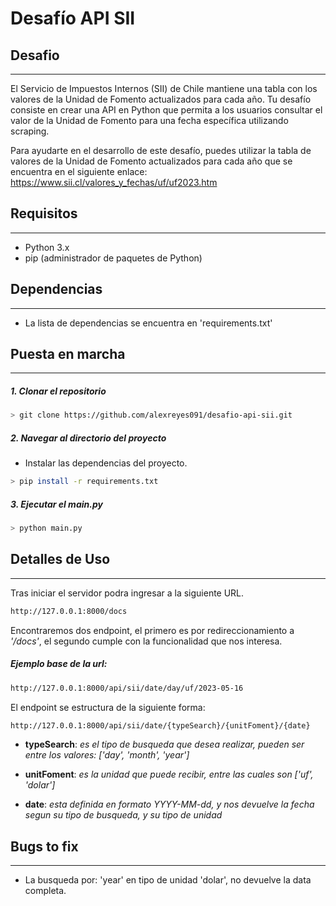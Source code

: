 # Desafío API SII

## Desafio

---

El Servicio de Impuestos Internos (SII) de Chile mantiene una tabla con los valores de la Unidad de Fomento actualizados para cada año. Tu desafío consiste en crear una API en Python que permita a los usuarios consultar el valor de la Unidad de Fomento para una fecha específica utilizando scraping.

Para ayudarte en el desarrollo de este desafío, puedes utilizar la tabla de valores de la Unidad de Fomento actualizados para cada año que se encuentra en el siguiente enlace: <https://www.sii.cl/valores_y_fechas/uf/uf2023.htm>

## Requisitos

---

- Python 3.x
- pip (administrador de paquetes de Python)

## Dependencias

---

- La lista de dependencias se encuentra en  'requirements.txt'

## Puesta en marcha

---

##### 1. Clonar el repositorio

```bash
> git clone https://github.com/alexreyes091/desafio-api-sii.git
```

##### 2. Navegar al directorio del proyecto

- Instalar las dependencias del proyecto.

```bash
> pip install -r requirements.txt
```

##### 3.  Ejecutar el main.py

```bash
> python main.py
```

## Detalles de Uso

---
Tras iniciar el servidor podra ingresar a la siguiente URL.

```bash
http://127.0.0.1:8000/docs
```

Encontraremos dos endpoint, el primero es por redireccionamiento a *'/docs'*, el segundo cumple con la funcionalidad que nos interesa.

##### *Ejemplo base de la url:*

```bash
http://127.0.0.1:8000/api/sii/date/day/uf/2023-05-16
```

El endpoint se estructura de la siguiente forma:
```bash 
http://127.0.0.1:8000/api/sii/date/{typeSearch}/{unitFoment}/{date}
```

- **typeSearch**: *es el tipo de busqueda que desea realizar, pueden ser entre los valores: ['day', 'month', 'year']*
<!--  -->
- **unitFoment**: *es la unidad que puede recibir, entre las cuales son ['uf', 'dolar']*
<!--  -->
- **date**: *esta definida en formato YYYY-MM-dd, y nos devuelve la fecha segun su tipo de busqueda, y su tipo de unidad*
<!--  -->

## Bugs to fix
---

- La busqueda por: 'year' en tipo de unidad 'dolar', no devuelve la data completa.
<!--  -->
